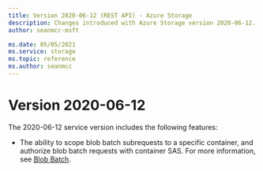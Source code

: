 ```yaml
---
title: Version 2020-06-12 (REST API) - Azure Storage
description: Changes introduced with Azure Storage version 2020-06-12.
author: seanmcc-msft

ms.date: 05/05/2021
ms.service: storage
ms.topic: reference
ms.author: seanmcc
---
```


# Version 2020-06-12
  
The 2020-06-12 service version includes the following features:

- The ability to scope blob batch subrequests to a specific container, and authorize blob batch requests with container SAS.  For more information, see [Blob Batch](blob-batch.md).